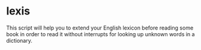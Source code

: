 # lexis
This script will help you to extend your English lexicon before reading some book in order to read it without interrupts for looking up unknown words in a dictionary. 
